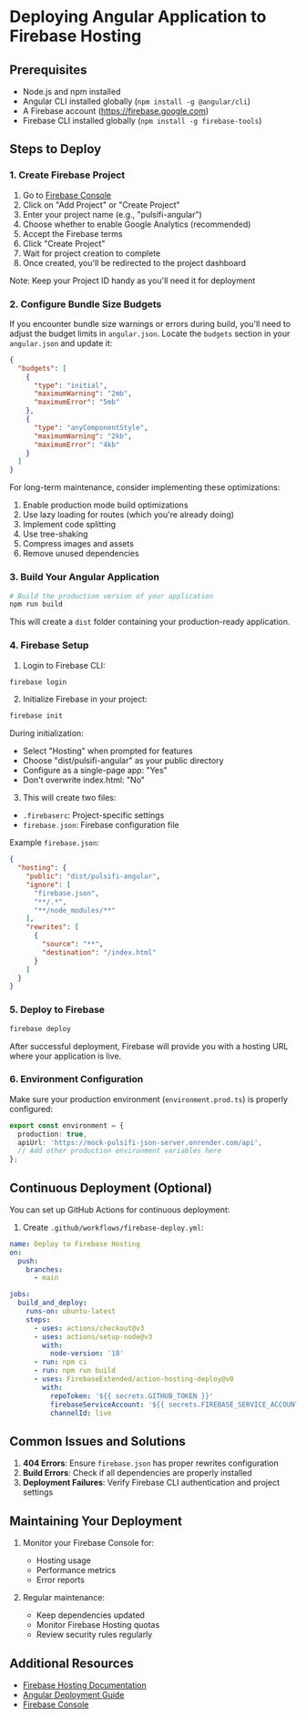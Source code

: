 # Deploying Angular Application to Firebase Hosting

## Prerequisites

- Node.js and npm installed
- Angular CLI installed globally (`npm install -g @angular/cli`)
- A Firebase account (https://firebase.google.com)
- Firebase CLI installed globally (`npm install -g firebase-tools`)

## Steps to Deploy

### 1. Create Firebase Project

1. Go to [Firebase Console](https://console.firebase.google.com)
2. Click on "Add Project" or "Create Project"
3. Enter your project name (e.g., "pulsifi-angular")
4. Choose whether to enable Google Analytics (recommended)
5. Accept the Firebase terms
6. Click "Create Project"
7. Wait for project creation to complete
8. Once created, you'll be redirected to the project dashboard

Note: Keep your Project ID handy as you'll need it for deployment

### 2. Configure Bundle Size Budgets

If you encounter bundle size warnings or errors during build, you'll need to adjust the budget limits in `angular.json`. Locate the `budgets` section in your `angular.json` and update it:

```json
{
  "budgets": [
    {
      "type": "initial",
      "maximumWarning": "2mb",
      "maximumError": "5mb"
    },
    {
      "type": "anyComponentStyle",
      "maximumWarning": "2kb",
      "maximumError": "4kb"
    }
  ]
}
```

For long-term maintenance, consider implementing these optimizations:
1. Enable production mode build optimizations
2. Use lazy loading for routes (which you're already doing)
3. Implement code splitting
4. Use tree-shaking
5. Compress images and assets
6. Remove unused dependencies

### 3. Build Your Angular Application

```bash
# Build the production version of your application
npm run build
```

This will create a `dist` folder containing your production-ready application.

### 4. Firebase Setup

1. Login to Firebase CLI:
```bash
firebase login
```

2. Initialize Firebase in your project:
```bash
firebase init
```

During initialization:
- Select "Hosting" when prompted for features
- Choose "dist/pulsifi-angular" as your public directory
- Configure as a single-page app: "Yes"
- Don't overwrite index.html: "No"

3. This will create two files:
- `.firebaserc`: Project-specific settings
- `firebase.json`: Firebase configuration file

Example `firebase.json`:
```json
{
  "hosting": {
    "public": "dist/pulsifi-angular",
    "ignore": [
      "firebase.json",
      "**/.*",
      "**/node_modules/**"
    ],
    "rewrites": [
      {
        "source": "**",
        "destination": "/index.html"
      }
    ]
  }
}
```

### 5. Deploy to Firebase

```bash
firebase deploy
```

After successful deployment, Firebase will provide you with a hosting URL where your application is live.

### 6. Environment Configuration

Make sure your production environment (`environment.prod.ts`) is properly configured:

```typescript
export const environment = {
  production: true,
  apiUrl: 'https://mock-pulsifi-json-server.onrender.com/api',
  // Add other production environment variables here
};
```

## Continuous Deployment (Optional)

You can set up GitHub Actions for continuous deployment:

1. Create `.github/workflows/firebase-deploy.yml`:
```yaml
name: Deploy to Firebase Hosting
on:
  push:
    branches:
      - main

jobs:
  build_and_deploy:
    runs-on: ubuntu-latest
    steps:
      - uses: actions/checkout@v3
      - uses: actions/setup-node@v3
        with:
          node-version: '18'
      - run: npm ci
      - run: npm run build
      - uses: FirebaseExtended/action-hosting-deploy@v0
        with:
          repoToken: '${{ secrets.GITHUB_TOKEN }}'
          firebaseServiceAccount: '${{ secrets.FIREBASE_SERVICE_ACCOUNT }}'
          channelId: live
```

## Common Issues and Solutions

1. **404 Errors**: Ensure `firebase.json` has proper rewrites configuration
2. **Build Errors**: Check if all dependencies are properly installed
3. **Deployment Failures**: Verify Firebase CLI authentication and project settings

## Maintaining Your Deployment

1. Monitor your Firebase Console for:
   - Hosting usage
   - Performance metrics
   - Error reports

2. Regular maintenance:
   - Keep dependencies updated
   - Monitor Firebase Hosting quotas
   - Review security rules regularly

## Additional Resources

- [Firebase Hosting Documentation](https://firebase.google.com/docs/hosting)
- [Angular Deployment Guide](https://angular.io/guide/deployment)
- [Firebase Console](https://console.firebase.google.com) 